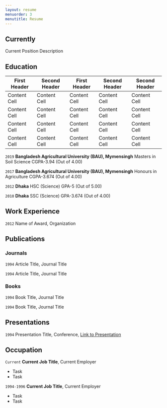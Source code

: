 ```yaml
---
layout: resume
menuorder: 3
menutitle: Resume
---
```

## Currently

Current Position Description

## Education
| First Header  | Second Header | First Header  | Second Header | Second Header |
| ------------- | ------------- | ------------- | ------------- |------------- |
| Content Cell  | Content Cell  | Content Cell  | Content Cell  | Content Cell  |
| Content Cell  | Content Cell  | Content Cell  | Content Cell  | Content Cell  |
| Content Cell  | Content Cell  | Content Cell  | Content Cell  | Content Cell  |
| Content Cell  | Content Cell  | Content Cell  | Content Cell  | Content Cell  |

`2019`
__Bangladesh Agricultural University (BAU), Mymensingh__
Masters in Soil Science
CGPA-3.94 (Out of 4.00)

`2017`
__Bangladesh Agricultural University (BAU), Mymensingh__
Honours in Agriculture
CGPA-3.674 (Out of 4.00)

`2012`
__Dhaka__
HSC (Science)
GPA-5 (Out of 5.00)


`2010`
__Dhaka__
SSC (Science)
GPA-3.674 (Out of 4.00)

## Work Experience

`2012`
Name of Award, Organization 

## Publications

<!-- A list is also available [online](https://scholar.google.co.uk/citations?user=LTOTl0YAAAAJ) -->

### Journals

`1994`
Article Title, Journal Title

`1994`
Article Title, Journal Title

### Books

`1994`
Book Title, Journal Title

`1994`
Book Title, Journal Title


## Presentations

`1994`
Presentation Title, Conference, <a href="https://MyWebsite.tld/presentation1">Link to Presentation</a>


## Occupation

`Current`
__Current Job Title__, Current Employer 

- Task
- Task

`1994-1996`
__Current Job Title__, Current Employer 

- Task
- Task



<!-- ### Footer

Last updated: May 2013 -->


